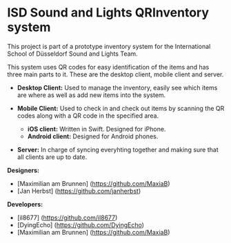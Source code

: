 # ISD Sound and Lights QRInventory system

This project is part of a prototype inventory system for the International School of Düsseldorf Sound and Lights Team.

This system uses QR codes for easy identification of the items and has three main parts to it. These are the desktop client, mobile client and server.

* **Desktop Client:** Used to manage the inventory, easily see which items are where as well as add new items into the system.

* **Mobile Client:** Used to check in and check out items by scanning the QR codes along with a QR code in the specified area.
	* **iOS client:** Written in Swift. Designed for iPhone.
	* **Android client:** Designed for Android phones.

* **Server:** In charge of syncing everyhting together and making sure that all clients are up to date.

**Designers:**
* [Maximilian am Brunnen] (https://github.com/MaxiaB)
* [Jan Herbst] (https://github.com/janherbst)

**Developers:**
* [il8677] (https://github.com/il8677)
* [DyingEcho] (https://github.com/DyingEcho)
* [Maximilian am Brunnen] (https://github.com/MaxiaB)

